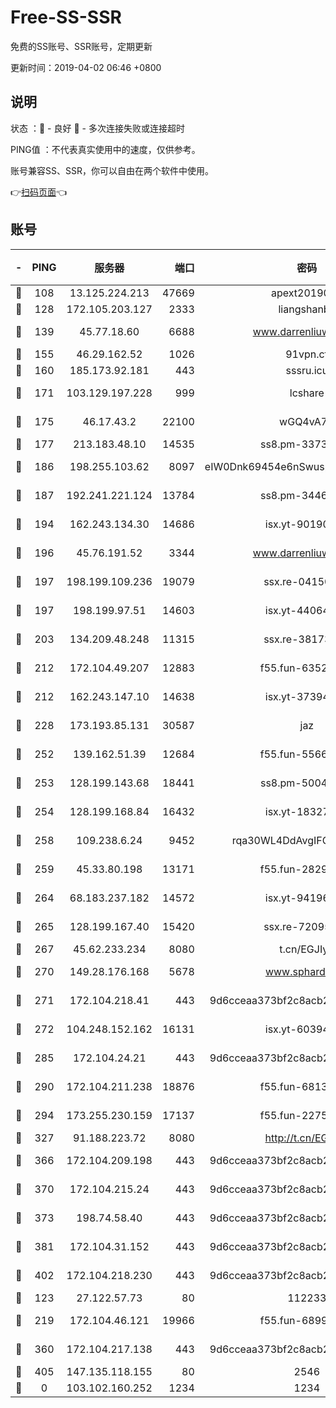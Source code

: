 # Free-SS-SSR

免费的SS账号、SSR账号，定期更新

更新时间：2019-04-02 06:46 +0800

## 说明

状态     ：🙂 - 良好 🙁 - 多次连接失败或连接超时

PING值   ：不代表真实使用中的速度，仅供参考。

账号兼容SS、SSR，你可以自由在两个软件中使用。

👉[扫码页面](https://liesauer.github.io/Free-SS-SSR/)👈

## 账号

|-|PING|服务器|端口|密码|加密方式|区域|
|:----:|:----:|:-----:|-----:|:----:|:----:|:----:|
|🙂|108|13.125.224.213|47669|apext2019001|chacha20|KR|
|🙂|128|172.105.203.127|2333|liangshanbo|chacha20|JP|
|🙂|139|45.77.18.60|6688|www.darrenliuwei.com|aes-256-cfb|JP|
|🙂|155|46.29.162.52|1026|91vpn.cf|rc4-md5|RU|
|🙂|160|185.173.92.181|443|sssru.icu|rc4-md5|RU|
|🙂|171|103.129.197.228|999|lcshare|aes-256-cfb|CN|
|🙂|175|46.17.43.2|22100|wGQ4vA7D|aes-256-gcm|RU|
|🙂|177|213.183.48.10|14535|ss8.pm-33736221|rc4-md5|RU|
|🙂|186|198.255.103.62|8097|eIW0Dnk69454e6nSwuspv9DmS201tQ0D|aes-256-cfb|US|
|🙂|187|192.241.221.124|13784|ss8.pm-34461522|aes-256-cfb|US|
|🙂|194|162.243.134.30|14686|isx.yt-90190160|aes-256-cfb|US|
|🙂|196|45.76.191.52|3344|www.darrenliuwei.com|aes-256-cfb|AU|
|🙂|197|198.199.109.236|19079|ssx.re-04150237|aes-256-cfb|US|
|🙂|197|198.199.97.51|14603|isx.yt-44064347|aes-256-cfb|US|
|🙂|203|134.209.48.248|11315|ssx.re-38173894|aes-256-cfb|US|
|🙂|212|172.104.49.207|12883|f55.fun-63527647|aes-256-cfb|SG|
|🙂|212|162.243.147.10|14638|isx.yt-37394875|aes-256-cfb|US|
|🙂|228|173.193.85.131|30587|jaz|aes-256-cfb|US|
|🙂|252|139.162.51.39|12684|f55.fun-55660117|aes-256-cfb|SG|
|🙂|253|128.199.143.68|18441|ss8.pm-50042831|aes-256-cfb|SG|
|🙂|254|128.199.168.84|16432|isx.yt-18327519|aes-256-cfb|SG|
|🙂|258|109.238.6.24|9452|rqa30WL4DdAvgIFG6Fs3znzTa|aes-256-cfb|FR|
|🙂|259|45.33.80.198|13171|f55.fun-28295578|aes-256-cfb|US|
|🙂|264|68.183.237.182|14572|isx.yt-94196593|aes-256-cfb|SG|
|🙂|265|128.199.167.40|15420|ssx.re-72095229|aes-256-cfb|SG|
|🙂|267|45.62.233.234|8080|t.cn/EGJIyrl|rc4-md5|CA|
|🙂|270|149.28.176.168|5678|www.sphard.com|aes-256-cfb|SG|
|🙂|271|172.104.218.41|443|9d6cceaa373bf2c8acb22e60b6a58be6|aes-256-cfb|US|
|🙂|272|104.248.152.162|16131|isx.yt-60394237|aes-256-cfb|SG|
|🙂|285|172.104.24.21|443|9d6cceaa373bf2c8acb22e60b6a58be6|aes-256-cfb|US|
|🙂|290|172.104.211.238|18876|f55.fun-68130782|aes-256-cfb|US|
|🙂|294|173.255.230.159|17137|f55.fun-22752790|aes-256-cfb|US|
|🙂|327|91.188.223.72|8080|http://t.cn/EGJIyrl|rc4-md5|RU|
|🙂|366|172.104.209.198|443|9d6cceaa373bf2c8acb22e60b6a58be6|aes-256-cfb|US|
|🙂|370|172.104.215.24|443|9d6cceaa373bf2c8acb22e60b6a58be6|aes-256-cfb|US|
|🙂|373|198.74.58.40|443|9d6cceaa373bf2c8acb22e60b6a58be6|aes-256-cfb|US|
|🙂|381|172.104.31.152|443|9d6cceaa373bf2c8acb22e60b6a58be6|aes-256-cfb|US|
|🙂|402|172.104.218.230|443|9d6cceaa373bf2c8acb22e60b6a58be6|aes-256-cfb|US|
|🙂|123|27.122.57.73|80|112233|chacha20|CN|
|🙂|219|172.104.46.121|19966|f55.fun-68996821|aes-256-cfb|SG|
|🙂|360|172.104.217.138|443|9d6cceaa373bf2c8acb22e60b6a58be6|aes-256-cfb|US|
|🙁|405|147.135.118.155|80|2546|chacha20|US|
|🙁|0|103.102.160.252|1234|1234|rc4-md5|JP|
